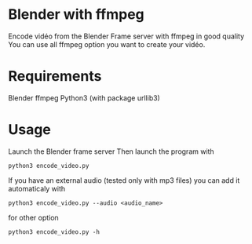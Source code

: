 # Blender with ffmpeg

Encode vidéo from the Blender Frame server with ffmpeg in good quality
You can use all ffmpeg option you want to create your vidéo.


# Requirements

Blender
ffmpeg
Python3 (with package urllib3)

# Usage

Launch the Blender frame server
Then launch the program with 

```
python3 encode_video.py
```

If you have an external audio (tested only with mp3 files) you can add it automaticaly with 

```
python3 encode_video.py --audio <audio_name>
```

for other option 

```
python3 encode_video.py -h
```
